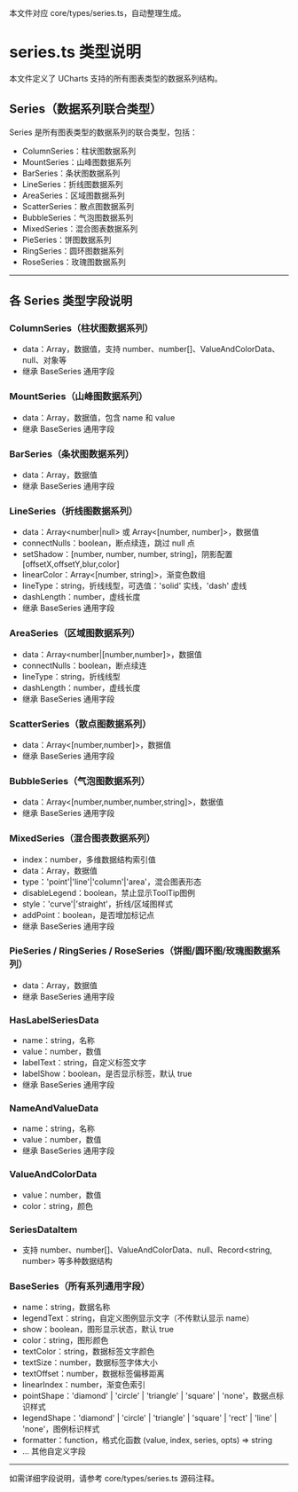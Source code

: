 本文件对应 core/types/series.ts，自动整理生成。

# series.ts 类型说明

本文件定义了 UCharts 支持的所有图表类型的数据系列结构。

## Series（数据系列联合类型）
Series 是所有图表类型的数据系列的联合类型，包括：
- ColumnSeries：柱状图数据系列
- MountSeries：山峰图数据系列
- BarSeries：条状图数据系列
- LineSeries：折线图数据系列
- AreaSeries：区域图数据系列
- ScatterSeries：散点图数据系列
- BubbleSeries：气泡图数据系列
- MixedSeries：混合图表数据系列
- PieSeries：饼图数据系列
- RingSeries：圆环图数据系列
- RoseSeries：玫瑰图数据系列

---

## 各 Series 类型字段说明

### ColumnSeries（柱状图数据系列）
- data：Array<SeriesDataItem>，数据值，支持 number、number[]、ValueAndColorData、null、对象等
- 继承 BaseSeries 通用字段

### MountSeries（山峰图数据系列）
- data：Array<NameAndValueData>，数据值，包含 name 和 value
- 继承 BaseSeries 通用字段

### BarSeries（条状图数据系列）
- data：Array<number>，数据值
- 继承 BaseSeries 通用字段

### LineSeries（折线图数据系列）
- data：Array<number|null> 或 Array<[number, number]>，数据值
- connectNulls：boolean，断点续连，跳过 null 点
- setShadow：[number, number, number, string]，阴影配置 [offsetX,offsetY,blur,color]
- linearColor：Array<[number, string]>，渐变色数组
- lineType：string，折线线型，可选值：'solid' 实线，'dash' 虚线
- dashLength：number，虚线长度
- 继承 BaseSeries 通用字段

### AreaSeries（区域图数据系列）
- data：Array<number|[number,number]>，数据值
- connectNulls：boolean，断点续连
- lineType：string，折线线型
- dashLength：number，虚线长度
- 继承 BaseSeries 通用字段

### ScatterSeries（散点图数据系列）
- data：Array<[number,number]>，数据值
- 继承 BaseSeries 通用字段

### BubbleSeries（气泡图数据系列）
- data：Array<[number,number,number,string]>，数据值
- 继承 BaseSeries 通用字段

### MixedSeries（混合图表数据系列）
- index：number，多维数据结构索引值
- data：Array<SeriesDataItem>，数据值
- type：'point'|'line'|'column'|'area'，混合图表形态
- disableLegend：boolean，禁止显示ToolTip图例
- style：'curve'|'straight'，折线/区域图样式
- addPoint：boolean，是否增加标记点
- 继承 BaseSeries 通用字段

### PieSeries / RingSeries / RoseSeries（饼图/圆环图/玫瑰图数据系列）
- data：Array<HasLabelSeriesData>，数据值
- 继承 BaseSeries 通用字段

### HasLabelSeriesData
- name：string，名称
- value：number，数值
- labelText：string，自定义标签文字
- labelShow：boolean，是否显示标签，默认 true
- 继承 BaseSeries 通用字段

### NameAndValueData
- name：string，名称
- value：number，数值
- 继承 BaseSeries 通用字段

### ValueAndColorData
- value：number，数值
- color：string，颜色

### SeriesDataItem
- 支持 number、number[]、ValueAndColorData、null、Record<string, number> 等多种数据结构

### BaseSeries（所有系列通用字段）
- name：string，数据名称
- legendText：string，自定义图例显示文字（不传默认显示 name）
- show：boolean，图形显示状态，默认 true
- color：string，图形颜色
- textColor：string，数据标签文字颜色
- textSize：number，数据标签字体大小
- textOffset：number，数据标签偏移距离
- linearIndex：number，渐变色索引
- pointShape：'diamond' | 'circle' | 'triangle' | 'square' | 'none'，数据点标识样式
- legendShape：'diamond' | 'circle' | 'triangle' | 'square' | 'rect' | 'line' | 'none'，图例标识样式
- formatter：function，格式化函数 (value, index, series, opts) => string
- ... 其他自定义字段

---

如需详细字段说明，请参考 core/types/series.ts 源码注释。 